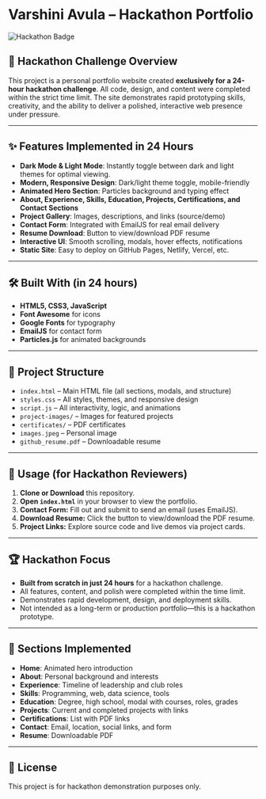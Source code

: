# Varshini Avula – Hackathon Portfolio

![Hackathon Badge](https://img.shields.io/badge/Built%20in-24%20Hours-blueviolet?style=flat-square&logo=hackathon)

## 🚀 Hackathon Challenge Overview

This project is a personal portfolio website created **exclusively for a 24-hour hackathon challenge**. All code, design, and content were completed within the strict time limit. The site demonstrates rapid prototyping skills, creativity, and the ability to deliver a polished, interactive web presence under pressure.

---

## ✨ Features Implemented in 24 Hours

- **Dark Mode & Light Mode**: Instantly toggle between dark and light themes for optimal viewing.
- **Modern, Responsive Design**: Dark/light theme toggle, mobile-friendly
- **Animated Hero Section**: Particles background and typing effect
- **About, Experience, Skills, Education, Projects, Certifications, and Contact Sections**
- **Project Gallery**: Images, descriptions, and links (source/demo)
- **Contact Form**: Integrated with EmailJS for real email delivery
- **Resume Download**: Button to view/download PDF resume
- **Interactive UI**: Smooth scrolling, modals, hover effects, notifications
- **Static Site**: Easy to deploy on GitHub Pages, Netlify, Vercel, etc.

---

## 🛠️ Built With (in 24 hours)

- **HTML5, CSS3, JavaScript**
- **Font Awesome** for icons
- **Google Fonts** for typography
- **EmailJS** for contact form
- **Particles.js** for animated backgrounds

---

## 📁 Project Structure

- `index.html` – Main HTML file (all sections, modals, and structure)
- `styles.css` – All styles, themes, and responsive design
- `script.js` – All interactivity, logic, and animations
- `project-images/` – Images for featured projects
- `certificates/` – PDF certificates
- `images.jpeg` – Personal image
- `github_resume.pdf` – Downloadable resume

---

## 📱 Usage (for Hackathon Reviewers)

1. **Clone or Download** this repository.
2. **Open `index.html`** in your browser to view the portfolio.
3. **Contact Form:** Fill out and submit to send an email (uses EmailJS).
4. **Download Resume:** Click the button to view/download the PDF resume.
5. **Project Links:** Explore source code and live demos via project cards.

---

## 🏆 Hackathon Focus

- **Built from scratch in just 24 hours** for a hackathon challenge.
- All features, content, and polish were completed within the time limit.
- Demonstrates rapid development, design, and deployment skills.
- Not intended as a long-term or production portfolio—this is a hackathon prototype.

---

## 📝 Sections Implemented

- **Home**: Animated hero introduction
- **About**: Personal background and interests
- **Experience**: Timeline of leadership and club roles
- **Skills**: Programming, web, data science, tools
- **Education**: Degree, high school, modal with courses, roles, grades
- **Projects**: Current and completed projects with links
- **Certifications**: List with PDF links
- **Contact**: Email, location, social links, and form
- **Resume**: Downloadable PDF

---

## 📄 License

This project is for hackathon demonstration purposes only.
